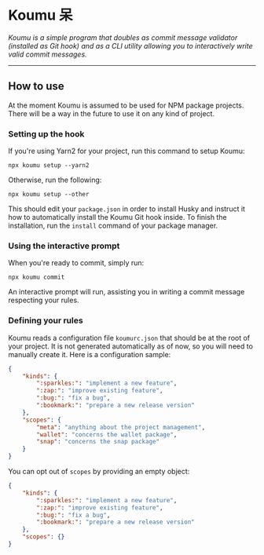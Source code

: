 # Koumu 呆

*Koumu is a simple program that doubles as commit message validator (installed as Git hook) and as
a CLI utility allowing you to interactively write valid commit messages.*

---

## How to use

At the moment Koumu is assumed to be used for NPM package projects. There will be a way in the
future to use it on any kind of project.

### Setting up the hook

If you're using Yarn2 for your project, run this command to setup Koumu:

```
npx koumu setup --yarn2
```

Otherwise, run the following:

```
npx koumu setup --other
```

This should edit your `package.json` in order to install Husky and instruct it how to automatically
install the Koumu Git hook inside. To finish the installation, run the `install` command of your
package manager.

### Using the interactive prompt

When you're ready to commit, simply run:

```
npx koumu commit
```

An interactive prompt will run, assisting you in writing a commit message respecting your rules.

### Defining your rules

Koumu reads a configuration file `koumurc.json` that should be at the root of your project. It is
not generated automatically as of now, so you will need to manually create it. Here is a
configuration sample:

```json
{
    "kinds": {
        ":sparkles:": "implement a new feature",
        ":zap:": "improve existing feature",
        ":bug:": "fix a bug",
        ":bookmark:": "prepare a new release version"
    },
    "scopes": {
        "meta": "anything about the project management",
        "wallet": "concerns the wallet package",
        "snap": "concerns the snap package"
    }
}
```

You can opt out of `scopes` by providing an empty object:

```json
{
    "kinds": {
        ":sparkles:": "implement a new feature",
        ":zap:": "improve existing feature",
        ":bug:": "fix a bug",
        ":bookmark:": "prepare a new release version"
    },
    "scopes": {}
}
```
